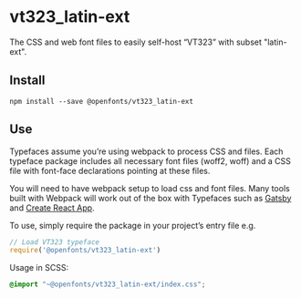 
# vt323_latin-ext

The CSS and web font files to easily self-host “VT323” with subset "latin-ext".

## Install

`npm install --save @openfonts/vt323_latin-ext`

## Use

Typefaces assume you’re using webpack to process CSS and files. Each typeface
package includes all necessary font files (woff2, woff) and a CSS file with
font-face declarations pointing at these files.

You will need to have webpack setup to load css and font files. Many tools built
with Webpack will work out of the box with Typefaces such as [Gatsby](https://github.com/gatsbyjs/gatsby)
and [Create React App](https://github.com/facebookincubator/create-react-app).

To use, simply require the package in your project’s entry file e.g.

```javascript
// Load VT323 typeface
require('@openfonts/vt323_latin-ext')
```

Usage in SCSS:
```scss
@import "~@openfonts/vt323_latin-ext/index.css";
```
